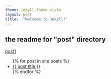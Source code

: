 ```yaml
---
theme: jekyll-theme-slate
layout: post
title:  "Welcome to Jekyll!"
---
```


## the readme for "post" directory

[post1](./2022-12-09-noel)

<ul>
  {% for post in site.posts %}
    <li>
      <a href="{{ post.url }}">{{ post.title }}</a>
    </li>
  {% endfor %}
</ul>
